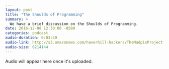 ```yaml
---
layout: post
title: "The Shoulds of Programming"
summary: >
  We have a brief discussion on the Shoulds of Programming.
date: 2016-12-08 12:30:00 -0500
categories: podcast
audio-duration: 0:03:49
audio-link: http://s3.amazonaws.com/haverhill-hackers/TheMadpixProject-LiquidBlue.mp3
audio-size: 6214144
---
```

Audio will appear here once it's uploaded.
